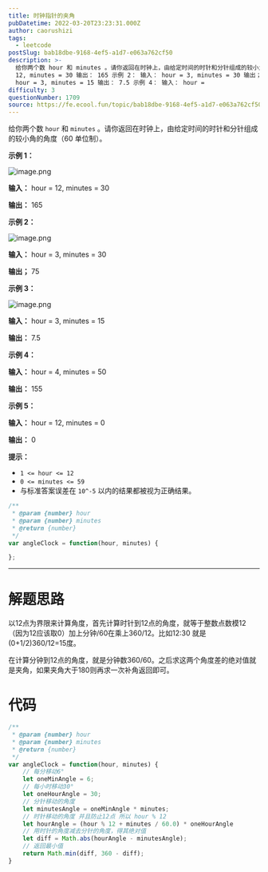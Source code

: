 ```yaml
---
title: 时钟指针的夹角
pubDatetime: 2022-03-20T23:23:31.000Z
author: caorushizi
tags:
  - leetcode
postSlug: bab18dbe-9168-4ef5-a1d7-e063a762cf50
description: >-
  给你两个数 hour 和 minutes 。请你返回在时钟上，由给定时间的时针和分针组成的较小角的角度（60 单位制）。 示例 1： 输入： hour =
  12, minutes = 30 输出： 165 示例 2： 输入： hour = 3, minutes = 30 输出； 75 示例 3： 输入：
  hour = 3, minutes = 15 输出： 7.5 示例 4： 输入： hour =
difficulty: 3
questionNumber: 1709
source: https://fe.ecool.fun/topic/bab18dbe-9168-4ef5-a1d7-e063a762cf50
---
```


给你两个数 `hour` 和 `minutes` 。请你返回在时钟上，由给定时间的时针和分针组成的较小角的角度（60 单位制）。

**示例 1：**

![image.png](https://pic.rmb.bdstatic.com/bjh/d0120f6dcc249b00a8a6c6cc5df878d0.png)

**输入：** hour = 12, minutes = 30

**输出：** 165

**示例 2：**

![image.png](https://pic.rmb.bdstatic.com/bjh/481eaa09c42b10bc5b16f608063d818c.png)

**输入：** hour = 3, minutes = 30

**输出；** 75

**示例 3：**

![image.png](https://pic.rmb.bdstatic.com/bjh/c12b35ca6dc6462b4460a8e7dbfdeae0.png)

**输入：** hour = 3, minutes = 15

**输出：** 7.5

**示例 4：**

**输入：** hour = 4, minutes = 50

**输出：** 155

**示例 5：**

**输入：** hour = 12, minutes = 0

**输出：** 0

**提示：**

* `1 <= hour <= 12`
* `0 <= minutes <= 59`
* 与标准答案误差在 `10^-5` 以内的结果都被视为正确结果。

```js
/**
 * @param {number} hour
 * @param {number} minutes
 * @return {number}
 */
var angleClock = function(hour, minutes) {

};
```

---

# 解题思路

以12点为界限来计算角度，首先计算时针到12点的角度，就等于整数点数模12（因为12应该取0）加上分钟/60在乘上360/12。比如12:30 就是(0+1/2)360/12=15度。

在计算分钟到12点的角度，就是分钟数360/60。之后求这两个角度差的绝对值就是夹角，如果夹角大于180则再求一次补角返回即可。

# 代码

```js
/**
 * @param {number} hour
 * @param {number} minutes
 * @return {number}
 */
var angleClock = function(hour, minutes) {
    // 每分移动6°
    let oneMinAngle = 6;  
    // 每小时移动30°
    let oneHourAngle = 30;
    // 分针移动的角度
    let minutesAngle = oneMinAngle * minutes;   
    // 时针移动的角度 并且防止12点 所以 hour % 12
    let hourAngle = (hour % 12 + minutes / 60.0) * oneHourAngle  
    // 用时针的角度减去分针的角度，得其绝对值
    let diff = Math.abs(hourAngle - minutesAngle);
    // 返回最小值
    return Math.min(diff, 360 - diff);
}
```
